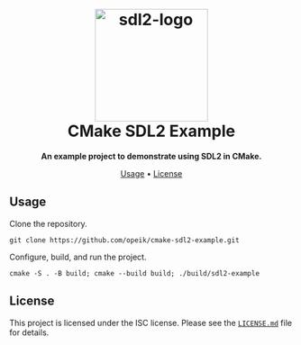 <h1 align="center">
  <br>
  <img src="https://i.imgur.com/UQ4DFMq.png" alt="sdl2-logo" width="200"></a>
  <br>
    CMake SDL2 Example
  <br>
</h1>

<p align=center>
  <b> An example project to demonstrate using SDL2 in CMake. </b>
</p>

<p align="center">
  <a href="#usage">Usage</a> •
  <a href="#license">License</a>
</p>

## Usage
Clone the repository.
```
git clone https://github.com/opeik/cmake-sdl2-example.git
```
Configure, build, and run the project.
```
cmake -S . -B build; cmake --build build; ./build/sdl2-example
```

## License
This project is licensed under the ISC license. Please see the [`LICENSE.md`](LICENSE.md)
file for details.
